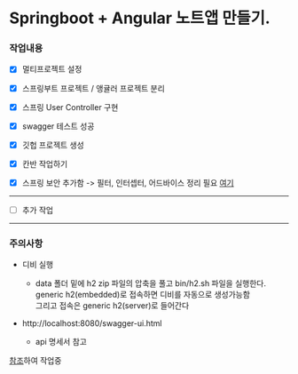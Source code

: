 # Springboot + Angular 노트앱 만들기.

### 작업내용
- [X] 멀티프로젝트 설정  
- [X] 스프링부트 프로젝트 / 앵귤러 프로젝트 분리  
- [X] 스프링 User Controller 구현  
- [X] swagger 테스트 성공
- [x] 깃헙 프로젝트 생성
- [x] 칸반 작업하기
- [x] 스프링 보안 추가함 -> 필터, 인터셉터, 어드바이스 정리 필요
[여기](https://daddyprogrammer.org/post/636/springboot2-springsecurity-authentication-authorization/)  




---

- [ ] 추가 작업



---

### 주의사항
- 디비 실행  
    - data 폴더 밑에 h2 zip 파일의 압축을 풀고 bin/h2.sh 파일을 실행한다.  
           generic h2(embedded)로 접속하면 디비를 자동으로 생성가능함  
           그리고 접속은 generic h2(server)로 들어간다

- http://localhost:8080/swagger-ui.html
	-  api 명세서 참고



[참조](https://daddyprogrammer.org/post/19/spring-boot2-start-intellij/)하여 작업중
